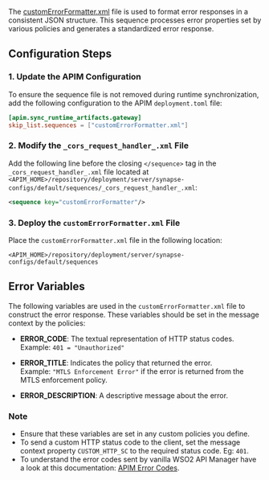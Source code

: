 The [customErrorFormatter.xml](https://github.com/wso2/financial-services-apim-mediation-policies/blob/main/common/custom-error-formatter/customErrorFormatter.xml) file  is used to format error responses in a consistent JSON structure. This sequence processes error properties set by various policies and generates a standardized error response.

## Configuration Steps

### 1. Update the APIM Configuration
To ensure the sequence file is not removed during runtime synchronization, add the following configuration to the APIM `deployment.toml` file:

```toml
[apim.sync_runtime_artifacts.gateway]
skip_list.sequences = ["customErrorFormatter.xml"]
```

### 2. Modify the `_cors_request_handler_.xml` File
Add the following line before the closing `</sequence>` tag in the `_cors_request_handler_.xml` file located at `<APIM_HOME>/repository/deployment/server/synapse-configs/default/sequences/_cors_request_handler_.xml`:

```xml
<sequence key="customErrorFormatter"/>
```

### 3. Deploy the `customErrorFormatter.xml` File
Place the `customErrorFormatter.xml` file in the following location:

```
<APIM_HOME>/repository/deployment/server/synapse-configs/default/sequences
```

## Error Variables

The following variables are used in the `customErrorFormatter.xml` file to construct the error response. These variables should be set in the message context by the policies:

- **ERROR_CODE**: The textual representation of HTTP status codes.  
  Example: `401 = "Unauthorized"`

- **ERROR_TITLE**: Indicates the policy that returned the error.  
  Example: `"MTLS Enforcement Error"` if the error is returned from the MTLS enforcement policy.

- **ERROR_DESCRIPTION**: A descriptive message about the error.

### Note
- Ensure that these variables are set in any custom policies you define.
- To send a custom HTTP status code to the client, set the message context property `CUSTOM_HTTP_SC` to the required status code. Eg: `401`.
- To understand the error codes sent by vanilla WSO2 API Manager have a look at this documentation: [APIM Error Codes](https://apim.docs.wso2.com/en/latest/troubleshooting/error-handling/).
